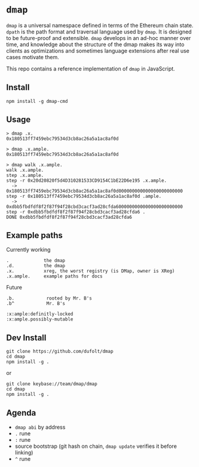 `dmap`
===

`dmap` is a universal namespace defined in terms of the Ethereum chain state.
`dpath` is the path format and traversal language used by `dmap`. It is designed to be future-proof and extensible.
`dmap` develops in an ad-hoc manner over time, and knowledge about the structure of the dmap makes its way into clients as optimizations and sometimes language extensions after real use cases motivate them.

This repo contains a reference implementation of `dmap` in JavaScript.

Install
---
```
npm install -g dmap-cmd
```

Usage
---
```
> dmap .x.
0x180513ff7459ebc79534d3cb8ac26a5a1ac8af0d

> dmap .x.ample.
0x180513ff7459ebc79534d3cb8ac26a5a1ac8af0d

> dmap walk .x.ample.
walk .x.ample.
step .x.ample.
step -r 0x20d20820f5d4D310281533CD9154C1bE22D6e195 .x.ample.
  -> 0x180513ff7459ebc79534d3cb8ac26a5a1ac8af0d000000000000000000000000
step -r 0x180513ff7459ebc79534d3cb8ac26a5a1ac8af0d .ample.
  -> 0xdbb5fbdfdf8f2f87f94f28cbd3cacf3ad28cfda6000000000000000000000000
step -r 0xdbb5fbdfdf8f2f87f94f28cbd3cacf3ad28cfda6 .
DONE 0xdbb5fbdfdf8f2f87f94f28cbd3cacf3ad28cfda6
```

Example paths
---

Currently working
```
.             the dmap
.d.           the dmap
.x.           xreg, the worst registry (is DMap, owner is XReg)
.x.ample.     example paths for docs
```

Future
```
.b.            rooted by Mr. B's
.b^            Mr. B's

:x:ample:definitly-locked  
:x:ample.possibly-mutable 
```


Dev Install
---
```
git clone https://github.com/dufolt/dmap
cd dmap
npm install -g .
```
or
```
git clone keybase://team/dmap/dmap
cd dmap
npm install -g .
```

Agenda
---

* `dmap abi` by address
* `.` rune
* `:` rune
* source bootstrap (git hash on chain, `dmap update` verifies it before linking)
* `^` rune


